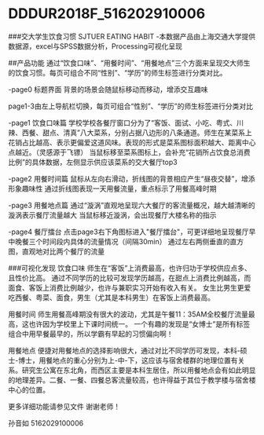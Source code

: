 # DDDUR2018F_516202910006 
###交大学生饮食习惯 SJTUER EATING HABIT
-本数据产品由上海交通大学提供数据源，excel与SPSS数据分析，Processing可视化呈现

##产品功能
通过“饮食口味”、“用餐时间”、“用餐地点”三个方面来呈现交大师生的饮食习惯。每页可组合不同“性别”、“学历”的师生标签进行分类对比。

-page0 标题界面
背景的场景会随鼠标移动而移动，增添交互趣味

page1-3由左上导航栏切换，每页可组合“性别”、“学历”的师生标签进行分类对比

-page1 饮食口味篇
学校学校各餐厅窗口分为了“客饭、面试、小吃、粤式、川辣、西餐、甜点、清真”八大菜系，分别占据八边形的八条通道。师生在某菜系上花销占比越高、表示更偏爱这道风味。表现的形式是菜系图标面积越大、距离中心点越近。（灵感源于飞镖）
当鼠标移至菜系图标上，会补充“花销所占饮食总消费比例”的具体数据，左侧显示供应该菜系的交大餐厅top3

-page2 用餐时间篇
鼠标从左向右滑动，折线图的背景相应产生“昼夜交替”，增添形象趣味性
通过折线图表现一天用餐流量，重点标示了用餐高峰时期

-page3 用餐地点篇
通过“漩涡”直观地呈现六大餐厅的客流量概况，越大越清晰的漩涡表示餐厅流量越大
当鼠标移近漩涡，会出现餐厅大楼名称的指示

-page4 餐厅擂台
点击page3右下角图标进入"餐厅擂台"，可更详细地呈现餐厅早中晚餐三个时间段内具体的流量情况（间隔30min）
通过左右两侧垂直的直方图，直观地对比两个餐厅的流量


###可视化发现
饮食口味
师生在“客饭”上消费最高，也许归功于学校供应点多、且性价比高。
通过不同学历的比较可发现学历越高，在甜点上消费比例越高，而面食、客饭上消费比例越少，也许与兼职实习开始有收入有关。
女生比男生更爱吃西餐、粤菜、面食，男生（尤其是本科男生）在客饭上消费最高。

用餐时间
师生用餐高峰期没有很大的波动，尤其是午餐11：35AM全校餐厅流量最高，这也许因为学校里上下课时间统一。
一个有趣的发现是“女博士”是所有标签组合中用早餐最早的，所以学霸有早起的习惯偏向啊！

用餐地点
便捷对用餐地点的选择影响很大，通过对比不同学历可发现，本科-硕士-博士，用餐地点的重心分别为上-中-下，这应该与宿舍楼群的地理位置有关系。研究生公寓在东北角，而西区主要是本科生居住，所以用餐地点会有如此明显的地理差异。二餐、一餐、四餐总客流量较高，也许得益于其位于教学楼与宿舍楼中心的位置。


更多详细功能请参见文件
谢谢老师！

孙音如
5162029100006




